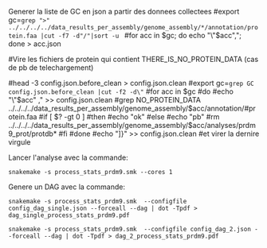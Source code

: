 Generer la liste de GC en json a partir des donnees collectees
#export  gc=`grep ">"   ../../../../data_results_per_assembly/genome_assembly/*/annotation/protein.faa |cut -f7 -d"/"|sort -u `
#for acc in $gc; do echo "\"$acc\","; done > acc.json


#Vire les fichiers de protein qui contient THERE_IS_NO_PROTEIN_DATA (cas de pb de telechargement)

#head -3 config.json.before_clean > config.json.clean
#export  gc=`grep GC config.json.before_clean |cut -f2 -d\"`
#for acc in $gc
#do
#echo "\"$acc\" ," >> config.json.clean
#grep NO_PROTEIN_DATA ../../../../data_results_per_assembly/genome_assembly/$acc/annotation/#protein.faa
#if [ $? -gt 0 ]
#then
#echo "ok"
#else
#echo "pb"
#rm ../../../../data_results_per_assembly/genome_assembly/$acc/analyses/prdm9_prot/protdb*
#fi
#done
#echo "]}" >> config.json.clean
#et virer la dernire virgule

Lancer l'analyse avec la commande:

```
snakemake -s process_stats_prdm9.smk --cores 1
```

Genere un DAG avec la commande:
```
snakemake -s process_stats_prdm9.smk  --configfile config_dag_single.json --forceall --dag | dot -Tpdf > dag_single_process_stats_prdm9.pdf

snakemake -s process_stats_prdm9.smk  --configfile config_dag_2.json --forceall --dag | dot -Tpdf > dag_2_process_stats_prdm9.pdf

```

